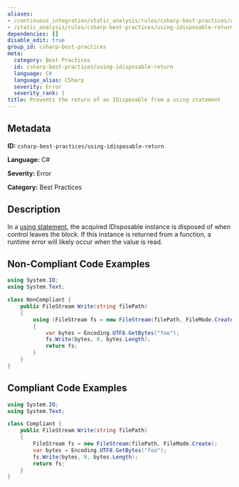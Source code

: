 ```yaml
---
aliases:
- /continuous_integration/static_analysis/rules/csharp-best-practices/using-idisposable-return
- /static_analysis/rules/csharp-best-practices/using-idisposable-return
dependencies: []
disable_edit: true
group_id: csharp-best-practices
meta:
  category: Best Practices
  id: csharp-best-practices/using-idisposable-return
  language: C#
  language_alias: CSharp
  severity: Error
  severity_rank: 1
title: Prevents the return of an IDisposable from a using statement
---
```

<!--  SOURCED FROM https://github.com/DataDog/datadog-static-analyzer-rule-docs -->


## Metadata
**ID:** `csharp-best-practices/using-idisposable-return`

**Language:** C#

**Severity:** Error

**Category:** Best Practices

## Description
In a [using statement](https://learn.microsoft.com/en-us/dotnet/csharp/language-reference/statements/using), the acquired IDisposable instance is disposed of when control leaves the block. If this instance is returned from a function, a runtime error will likely occur when the value is read.

## Non-Compliant Code Examples
```csharp
using System.IO;
using System.Text;

class NonCompliant {
    public FileStream Write(string filePath)
    {
        using (FileStream fs = new FileStream(filePath, FileMode.Create))
        {
            var bytes = Encoding.UTF8.GetBytes("foo");
            fs.Write(bytes, 0, bytes.Length);
            return fs;
        }
    }
}
```

## Compliant Code Examples
```csharp
using System.IO;
using System.Text;

class Compliant {
    public FileStream Write(string filePath)
    {
        FileStream fs = new FileStream(filePath, FileMode.Create);
        var bytes = Encoding.UTF8.GetBytes("foo");
        fs.Write(bytes, 0, bytes.Length);
        return fs;
    }
}


```
